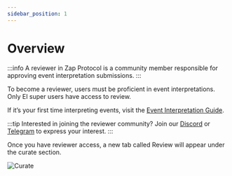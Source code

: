 ```yaml
---
sidebar_position: 1
---
```


# Overview

:::info
A reviewer in Zap Protocol is a community member responsible for approving event interpretation submissions.
:::

To become a reviewer, users must be proficient in event interpretations. Only EI super users have access to review.

If it’s your first time interpreting events, visit the [Event Interpretation Guide](docs/Interpretation/event-interpretation/overview.md).

:::tip
Interested in joining the reviewer community? Join our [Discord](https://zapper.xyz/discord) or [Telegram](https://t.me/+mAVxPRsA7bE3ZDkx) to express your interest.
:::

Once you have reviewer access, a new tab called Review will appear under the curate section.

![Curate](/img/assets/curate2.png)
